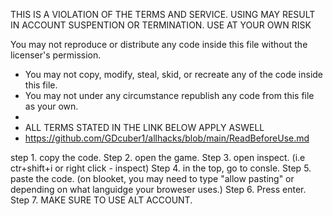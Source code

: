 THIS IS A VIOLATION OF THE TERMS AND SERVICE. USING MAY RESULT IN ACCOUNT SUSPENTION OR TERMINATION. USE AT YOUR OWN RISK

 You may not reproduce or distribute any code inside this file without the licenser's permission.
* You may not copy, modify, steal, skid, or recreate any of the code inside this file.
* You may not under any circumstance republish any code from this file as your own.
* 
* ALL TERMS STATED IN THE LINK BELOW APPLY ASWELL
* https://github.com/GDcuber1/allhacks/blob/main/ReadBeforeUse.md


step 1. copy the code.
Step 2. open the game.
Step 3. open inspect. (i.e ctr+shift+i or right click - inspect)
Step 4. in the top, go to consle.
Step 5. paste the code. (on blooket, you may need to type "allow pasting" or depending on what languidge your broweser uses.)
Step 6. Press enter.
Step 7. MAKE SURE TO USE ALT ACCOUNT.
